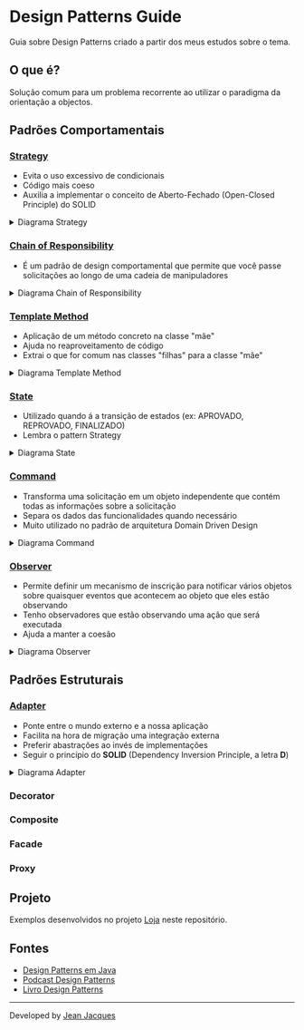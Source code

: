 # Design Patterns Guide

Guia sobre Design Patterns criado a partir dos meus estudos sobre o tema.

## O que é?

Solução comum para um problema recorrente ao utilizar o paradigma da orientação a objectos.

## Padrões Comportamentais

### [Strategy](https://refactoring.guru/design-patterns/strategy)

- Evita o uso excessivo de condicionais
- Código mais coeso
- Auxilia a implementar o conceito de Aberto-Fechado (Open-Closed Principle) do SOLID

<details >
<summary>Diagrama Strategy</summary>
<img src="https://refactoring.guru/images/patterns/diagrams/strategy/solution.png" width="500">
</details >  

### [Chain of Responsibility](https://refactoring.guru/design-patterns/chain-of-responsibility)

- É um padrão de design comportamental que permite que você passe solicitações ao longo de uma cadeia de manipuladores

<details >
<summary>Diagrama Chain of Responsibility</summary>
<img src="https://refactoring.guru/images/patterns/diagrams/chain-of-responsibility/example-en.png" width="500">
</details >  

### [Template Method](https://refactoring.guru/design-patterns/template-method)

- Aplicação de um método concreto na classe "mãe"
- Ajuda no reaproveitamento de código
- Extrai o que for comum nas classes "filhas" para a classe "mãe"

<details >
<summary>Diagrama Template Method</summary>
<img src="https://refactoring.guru/images/patterns/diagrams/template-method/structure.png" width="500">
</details >  

### [State](https://refactoring.guru/design-patterns/state)

- Utilizado quando á a transição de estados (ex: APROVADO, REPROVADO, FINALIZADO)
- Lembra o pattern Strategy

<details >
<summary>Diagrama State</summary>
<img src="https://refactoring.guru/images/patterns/diagrams/state/solution-en.png" width="500">
</details >  

### [Command](https://refactoring.guru/design-patterns/command)

- Transforma uma solicitação em um objeto independente que contém todas as informações sobre a solicitação
- Separa os dados das funcionalidades quando necessário
- Muito utilizado no padrão de arquitetura Domain Driven Design

<details >
<summary>Diagrama Command</summary>
<img src="https://refactoring.guru/images/patterns/diagrams/command/solution3-en.png" width="500">
</details >  

### [Observer](https://refactoring.guru/design-patterns/observer)

- Permite definir um mecanismo de inscrição para notificar vários objetos sobre quaisquer eventos que acontecem ao
  objeto que eles estão observando
- Tenho observadores que estão observando uma ação que será executada
- Ajuda a manter a coesão

<details >
<summary>Diagrama Observer</summary>
<img src="https://refactoring.guru/images/patterns/diagrams/observer/solution2-en.png" width="500">
</details >  

## Padrões Estruturais

### [Adapter](https://refactoring.guru/design-patterns/adapter)

- Ponte entre o mundo externo e a nossa aplicação
- Facilita na hora de migração uma integração externa
- Preferir abastrações ao invés de implementações
- Seguir o princípio do **SOLID** (Dependency Inversion Principle, a letra **D**)

<details >
<summary>Diagrama Adapter</summary>
<img src="https://refactoring.guru/images/patterns/diagrams/adapter/structure-class-adapter.png" width="500">
</details >  

### Decorator
### Composite
### Facade
### Proxy

## Projeto

Exemplos desenvolvidos no projeto [Loja](./loja) neste repositório.

## Fontes

- [Design Patterns em Java](https://cursos.alura.com.br/course/introducao-design-patterns-java)
- [Podcast Design Patterns](https://cursos.alura.com.br/hipsterstech-design-patterns-hipsters-206-a345)
- [Livro Design Patterns](https://www.amazon.com.br/Design-Patterns-Elements-Reusable-Object-Oriented/dp/0201633612/ref=asc_df_0201633612/?tag=googleshopp00-20&linkCode=df0&hvadid=379735814613&hvpos=&hvnetw=g&hvrand=6375507411940335659&hvpone=&hvptwo=&hvqmt=&hvdev=c&hvdvcmdl=&hvlocint=&hvlocphy=1001773&hvtargid=pla-395340045790&psc=1)

---
Developed by [Jean Jacques](https://github.com/jjeanjacques10)